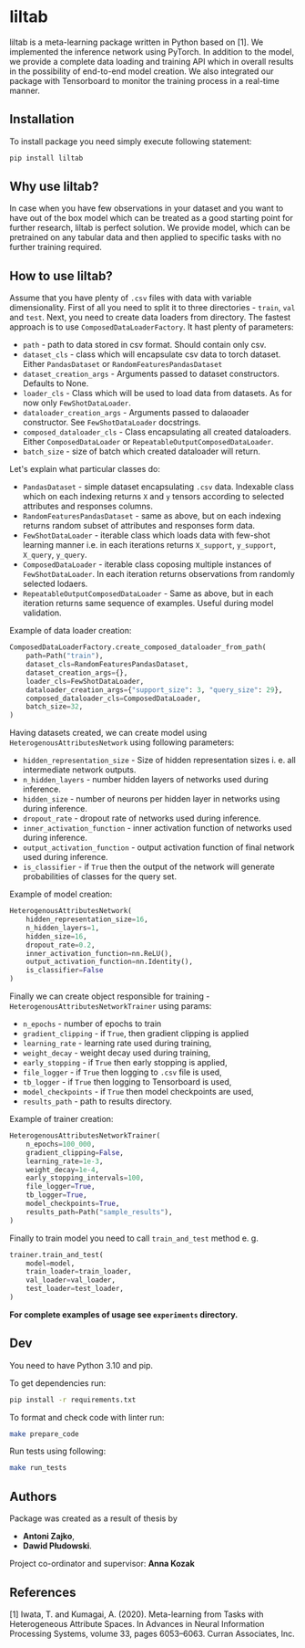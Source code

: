 # liltab
liltab is a meta-learning package written in Python based on [1]. We implemented the inference network using PyTorch. In addition to the model, we provide a complete data loading and training API which in overall results in the possibility of end-to-end model creation. We also integrated our package with Tensorboard to monitor the training process in a real-time manner.

## Installation
To install package you need simply execute following statement:
``` bash
pip install liltab
```

## Why use liltab?
In case when you have few observations in your dataset and you want to have out of the box model which can be treated as a good starting point for further research, liltab is perfect solution. We provide model, which can be pretrained on any tabular data and then applied to specific tasks with no further training required. 

## How to use liltab?
Assume that you have plenty of `.csv` files with data with variable dimensionality. First of all you need to split it to three directories - `train`, `val` and `test`.  Next, you need to create data loaders from directory. The fastest approach is to use `ComposedDataLoaderFactory`. It hast plenty of parameters:
* `path` - path to data stored in csv format. Should contain only csv.
* `dataset_cls` - class which will encapsulate csv data to torch dataset. Either `PandasDataset` or `RandomFeaturesPandasDataset`
* `dataset_creation_args` -  Arguments passed to dataset constructors. Defaults to None.
* `loader_cls` - Class which will be used to load data from datasets. As for now only `FewShotDataLoader`.
* `dataloader_creation_args` - Arguments passed to dalaoader constructor. See `FewShotDataLoader` docstrings.
* `composed_dataloader_cls` - Class encapsulating all created dataloaders. Either `ComposedDataLoader` or `RepeatableOutputComposedDataLoader`.
* `batch_size` - size of batch which created dataloader will return.

Let's explain what particular classes do:
* `PandasDataset` - simple dataset encapsulating `.csv` data. Indexable class which on each indexing returns `X` and `y` tensors according to selected attributes and responses columns.
* `RandomFeaturesPandasDataset` - same as above, but on each indexing returns random subset of attributes and responses form data.
* `FewShotDataLoader` - iterable class which loads data with few-shot learning manner i.e. in each iterations returns `X_support`, `y_support`, `X_query`, `y_query`.
* `ComposedDataLoader` - iterable class coposing multiple instances of `FewShotDataLoader`. In each iteration returns observations from randomly selected lodaers.
* `RepeatableOutputComposedDataLoader` - Same as above, but in each iteration returns same sequence of examples. Useful during model validation.

Example of data loader creation:
``` Python
ComposedDataLoaderFactory.create_composed_dataloader_from_path(
    path=Path("train"),
    dataset_cls=RandomFeaturesPandasDataset,
    dataset_creation_args={},
    loader_cls=FewShotDataLoader,
    dataloader_creation_args={"support_size": 3, "query_size": 29},
    composed_dataloader_cls=ComposedDataLoader,
    batch_size=32,
)
```
Having datasets created, we can create model using `HeterogenousAttributesNetwork` using following parameters:
* `hidden_representation_size` - Size of hidden representation sizes i. e. all intermediate network outputs.
* `n_hidden_layers` - number hidden layers of networks used during inference.
* `hidden_size` - number of neurons per hidden layer in networks using during inference.
* `dropout_rate` - dropout rate of networks used during inference.
* `inner_activation_function` - inner activation function of networks used during inference.
* `output_activation_function` - output activation function of final network used during inference.
* `is_classifier` - if `True` then the output of the network will generate probabilities of classes for the query set.

Example of model creation:
``` Python
HeterogenousAttributesNetwork(
    hidden_representation_size=16,
    n_hidden_layers=1,
    hidden_size=16,
    dropout_rate=0.2,
    inner_activation_function=nn.ReLU(),
    output_activation_function=nn.Identity(),
    is_classifier=False
)
```

Finally we can create object responsible for training - `HeterogenousAttributesNetworkTrainer` using params:
* `n_epochs` - number of epochs to train
* `gradient_clipping` - if `True`, then gradient clipping is applied
* `learning_rate` - learning rate used during training,
* `weight_decay` - weight decay used during training,
* `early_stopping` - if `True` then early stopping is applied,
* `file_logger` - if `True` then logging to `.csv` file is used,
* `tb_logger` - if `True` then logging to Tensorboard is used,
* `model_checkpoints` - if `True` then model checkpoints are used,
* `results_path` - path to results directory.

Example of trainer creation:
``` Python
HeterogenousAttributesNetworkTrainer(
    n_epochs=100_000,
    gradient_clipping=False,
    learning_rate=1e-3,
    weight_decay=1e-4,
    early_stopping_intervals=100,
    file_logger=True,
    tb_logger=True,
    model_checkpoints=True,
    results_path=Path("sample_results"),
)
```

Finally to train model you need to call `train_and_test` method e. g.
``` Python
trainer.train_and_test(
    model=model,
    train_loader=train_loader,
    val_loader=val_loader,
    test_loader=test_loader,
)
```

**For complete examples of usage see `experiments` directory.**
## Dev
You need to have Python 3.10 and pip.

To get dependencies run: 
``` bash
pip install -r requirements.txt
```

To format and check code with linter run:
``` bash
make prepare_code
```

Run tests using following: 
``` bash
make run_tests
```

## Authors
Package was created as a result of thesis by
* **Antoni Zajko**,
* **Dawid Płudowski**.

Project co-ordinator and supervisor: **Anna Kozak**
## References
[1] Iwata, T. and Kumagai, A. (2020). Meta-learning from Tasks with
Heterogeneous Attribute Spaces. In Advances in Neural Information Processing Systems,
volume 33, pages 6053–6063. Curran Associates, Inc.
